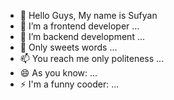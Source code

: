 - 👋 Hello Guys, My name is Sufyan
- 👀 I’m a frontend developer ...
- 🌱 I’m backend development ...
- 💞️ Only sweets words ...
- 📫 You reach me only politeness ...
- 😄 As you know: ...
- ⚡ I'm a funny cooder: ...

<!---
SufyanAmin/SufyanAmin is a ✨ special ✨ repository because its `README.md` (this file) appears on your GitHub profile.
You can click the Preview link to take a look at your changes.
--->
